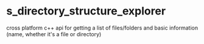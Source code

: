 # s_directory_structure_explorer
cross platform c++ api for getting a list of files/folders and basic information (name, whether it's a file or directory)
